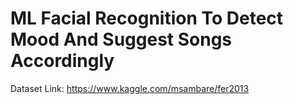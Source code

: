 # ML Facial Recognition To Detect Mood And Suggest Songs Accordingly


Dataset Link: https://www.kaggle.com/msambare/fer2013



